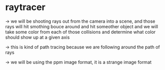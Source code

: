 # raytracer

-> we will be shooting rays out from the camera into a scene, and those rays will hit smothing bouce around and hit someother object
and we will take some color from each of those collisions and determine what color should show up at a given axis

-> this is kind of path tracing because we are following around the path of rays 

-> we will be using the ppm image format, it is a strange image format 
